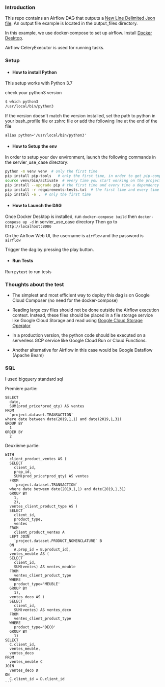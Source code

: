 ### Introduction

This repo contains an Airflow DAG that outputs a [New Line Delimited Json file](http://ndjson.org/).
An output file example is located in the output_files directory.

In this example, we use docker-compose to set up airflow. Install [Docker Desktop](https://www.docker.com/products/docker-desktop/).

Airflow CeleryExecutor is used for running tasks.

### Setup

- #### How to install Python

This setup works with Python 3.7

check your python3 version
```bash 
$ which python3
/usr/local/bin/python3
```
If the version doesn't match the version installed, set the path to python in your bash_profile file or zshrc file
or add the following line at the end of the file
```
alias python='/usr/local/bin/python3'
```

- #### How to Setup the env 
In order to setup your dev environment, launch the following commands in the servier_use_case directory:

```bash
python -m venv venv  # only the first time
pip install pip-tools   # only the first time, in order to get pip-compile
source venv/bin/activate  # every time you start working on the project
pip install --upgrade pip # the first time and every time a dependency changes
pip install -r requirements-tests.txt  # the first time and every time a dependency changes
pip install -e .  # only the first time
```
- #### How to Launch the DAG

Once Docker Desktop is installed, run `docker-compose build` then `docker-compose up -d` in servier_use_case directory
Then go to `http://localhost:8080`

On the Airflow Web UI, the username is `airflow` and the password is `airflow`

Trigger the dag by pressing the play button.

- #### Run Tests

Run `pytest` to run tests

### Thoughts about the test

- The simplest and most efficient way to deploy this dag is on Google Cloud Composer (no need for the docker-compose)

- Reading large csv files should not be done outside the Airflow execution context. Instead, these files should be placed in a file storage service like Google Cloud Storage and read using [Google Cloud Storage Operator](https://airflow.apache.org/docs/apache-airflow-providers-google/stable/_api/airflow/providers/google/cloud/operators/gcs/index.html)

- In a production version, the python code should be executed on a serverless GCP service like Google Cloud Run or Cloud Functions.

- Another alternative for Airflow in this case would be Google Dataflow (Apache Beam)

### SQL

I used bigquery standard sql

Première partie:

````
SELECT
  date,
  SUM(prod_price*prod_qty) AS ventes
FROM
  `project.dataset.TRANSACTION`
where date between date(2019,1,1) and date(2019,1,31)
GROUP BY
  1
ORDER BY
  2
````

Deuxième partie:

````
WITH
  client_product_ventes AS (
  SELECT
    client_id,
    prop_id,
    SUM(prod_price*prod_qty) AS ventes
  FROM
    `project.dataset.TRANSACTION`
  where date between date(2019,1,1) and date(2019,1,31)
  GROUP BY
    1,
    2),
  ventes_client_product_type AS (
  SELECT
    client_id,
    product_type,
    ventes
  FROM
    client_product_ventes A
  LEFT JOIN
    `project.dataset.PRODUCT_NOMENCLATURE` B
  ON
    A.prop_id = B.product_id),
  ventes_meuble AS (
  SELECT
    client_id,
    SUM(ventes) AS ventes_meuble
  FROM
    ventes_client_product_type
  WHERE
    product_type='MEUBLE'
  GROUP BY
    1),
  ventes_deco AS (
  SELECT
    client_id,
    SUM(ventes) AS ventes_deco
  FROM
    ventes_client_product_type
  WHERE
    product_type='DECO'
  GROUP BY
    1)
SELECT
  C.client_id,
  ventes_meuble,
  ventes_deco
FROM
  ventes_meuble C
JOIN
  ventes_deco D
ON
  C.client_id = D.client_id
```

